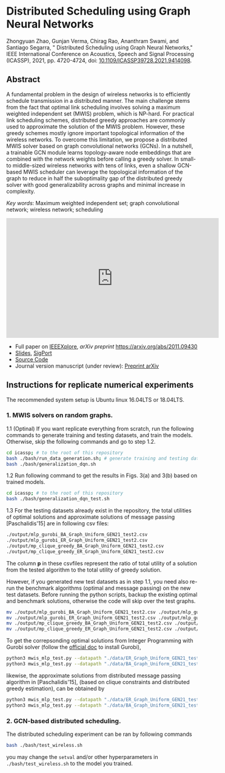 # Distributed Scheduling using Graph Neural Networks

Zhongyuan Zhao, Gunjan Verma, Chirag Rao, Ananthram Swami, and Santiago Segarra, &quot; Distributed Scheduling using Graph Neural Networks,&quot;  IEEE International Conference on Acoustics, Speech and Signal Processing (ICASSP), 2021, pp. 4720-4724, doi: [10.1109/ICASSP39728.2021.9414098](https://doi.org/10.1109/ICASSP39728.2021.9414098). 


## Abstract
A fundamental problem in the design of wireless networks is to efficiently schedule transmission in a distributed manner. The main challenge stems from the fact that optimal link scheduling involves solving a maximum weighted independent set (MWIS) problem, which is NP-hard. For practical link scheduling schemes, distributed greedy approaches are commonly used to approximate the solution of the MWIS problem. However, these greedy schemes mostly ignore important topological information of the wireless networks. To overcome this limitation, we propose a distributed MWIS solver based on graph convolutional networks (GCNs). In a nutshell, a trainable GCN module learns topology-aware node embeddings that are combined with the network weights before calling a greedy solver. In small- to middle-sized wireless networks with tens of links, even a shallow GCN-based MWIS scheduler can leverage the topological information of the graph to reduce in half the suboptimality gap of the distributed greedy solver with good generalizability across graphs and minimal increase in complexity.

_Key words_: Maximum weighted independent set; graph convolutional network; wireless network; scheduling

<iframe width="560" height="315" src="https://www.youtube.com/embed/0ZzkDT5Q3Cs" title="YouTube video player" frameborder="0" allow="accelerometer; autoplay; clipboard-write; encrypted-media; gyroscope; picture-in-picture" allowfullscreen></iframe>

- Full paper on [IEEEXplore](https://doi.org/10.1109/ICASSP39728.2021.9414098), _arXiv preprint_ <https://arxiv.org/abs/2011.09430>
- [Slides](https://sigport.org/sites/default/files/docs/Zhao_ICASSP2021_0.pdf), [SigPort](https://sigport.org/documents/distributed-scheduling-using-graph-neural-networks)
- [Source Code](https://github.com/zhongyuanzhao/distgcn/)
- Journal version manuscript (under review): [Preprint arXiv](https://arxiv.org/abs/2109.05536)

## Instructions for replicate numerical experiments
The recommended system setup is Ubuntu linux 16.04LTS or 18.04LTS.

### 1. MWIS solvers on random graphs.
1.1 (Optinal) If you want replicate everything from scratch, run the following commands to generate training and testing datasets, and train the models. Otherwise, skip the following commands and go to step 1.2.
```bash
cd icassp; # to the root of this repository
bash ./bash/run_data_generation.sh; # generate training and testing datasets
bash ./bash/generalization_dqn.sh
```


1.2 Run following command to get the results in Figs. 3(a) and 3(b) based on trained models.
```bash
cd icassp; # to the root of this repository
bash ./bash/generalization_dqn_test.sh
```

1.3 For the testing datasets already exist in the repository, the total utilities of optimal solutions and approximate solutions of message passing [Paschalidis'15] are in following csv files:
```bash
./output/mlp_gurobi_BA_Graph_Uniform_GEN21_test2.csv
./output/mlp_gurobi_ER_Graph_Uniform_GEN21_test2.csv
./output/mp_clique_greedy_BA_Graph_Uniform_GEN21_test2.csv
./output/mp_clique_greedy_ER_Graph_Uniform_GEN21_test2.csv
```
The column **p** in these csvfiles represent the ratio of total utility of a solution from the tested algorithm to the total utility of greedy solution.

However, if you generated new test datasets as in step 1.1, you need also re-run the benchmark algorithms (optimal and message passing) on the new test datasets. 
Before running the python scripts, backup the existing optimal and benchmark solutions, otherwise the code will skip over the test graphs.
```bash
mv ./output/mlp_gurobi_BA_Graph_Uniform_GEN21_test2.csv ./output/mlp_gurobi_BA_Graph_Uniform_GEN21_test2_old.csv
mv ./output/mlp_gurobi_ER_Graph_Uniform_GEN21_test2.csv ./output/mlp_gurobi_ER_Graph_Uniform_GEN21_test2_old.csv
mv ./output/mp_clique_greedy_BA_Graph_Uniform_GEN21_test2.csv ./output/mp_clique_greedy_BA_Graph_Uniform_GEN21_test2_old.csv
mv ./output/mp_clique_greedy_ER_Graph_Uniform_GEN21_test2.csv ./output/mp_clique_greedy_ER_Graph_Uniform_GEN21_test2_old.csv
```
To get the correpsonding optimal solutions from Integer Programming with Gurobi solver (follow the [official doc](https://www.gurobi.com/documentation/) to install Gurobi), 
```bash
python3 mwis_mlp_test.py --datapath "./data/ER_Graph_Uniform_GEN21_test2" --solver "mlp_gurobi"
python3 mwis_mlp_test.py --datapath "./data/BA_Graph_Uniform_GEN21_test2" --solver "mlp_gurobi"
```
likewise, the approximate solutions from distributed message passing algorithm  in [Paschalidis'15], (based on clique constraints and distributed greedy estimation), can be obtained by 
```bash
python3 mwis_mlp_test.py --datapath "./data/ER_Graph_Uniform_GEN21_test2" --solver "mp_greedy"
python3 mwis_mlp_test.py --datapath "./data/BA_Graph_Uniform_GEN21_test2" --solver "mp_greedy"
```


### 2. GCN-based distributed scheduling.

The distributed scheduling experiment can be ran by following commands
```bash
bash ./bash/test_wireless.sh
```
you may change the `setval` and/or other hyperparameters in `./bash/test_wireless.sh` to the model you trained.